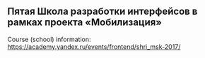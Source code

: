 ## Пятая Школа разработки интерфейсов в рамках проекта «Мобилизация»

Course (school) information: https://academy.yandex.ru/events/frontend/shri_msk-2017/
